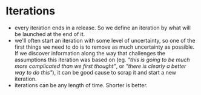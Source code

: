 Iterations
====

- every iteration ends in a release. So we define an iteration by what will be launched at the end of it.
- we'll often start an iteration with some level of uncertainty, so one of the first things we need to do is to remove as much uncertainty as possible. If we discover information along the way that challenges the assumptions this iteration was based on (eg. _"this is going to be much more complicated than we first thought"_, or _"there is clearly a better way to do this"_), it can be good cause to scrap it and start a new iteration.
- iterations can be any length of time. Shorter is better.
